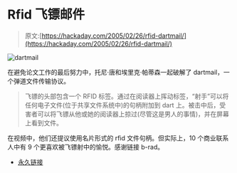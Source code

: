 # Rfid 飞镖邮件

> 原文:[https://hackaday.com/2005/02/26/rfid-dartmail/](https://hackaday.com/2005/02/26/rfid-dartmail/)

![dartmail](../Images/d918750820be64c09a7365d30929b745.png)

在避免论文工作的最后努力中，托尼·唐和埃里克·帕蒂森一起破解了 dartmail，一个弹道文件传输协议。

> 飞镖的头部包含一个 RFID 标签。通过在阅读器上挥动标签，“射手”可以将任何电子文件(位于共享文件系统中)的句柄附加到 dart 上。被击中后，受害者可以将飞镖从他或她的阅读器上掠过(尽管这是男人的事情)，并在屏幕上看到文件。

在视频中，他们还提议使用名片形式的 rfid 文件句柄。但实际上，10 个商业联系人中有 9 个更喜欢被飞镖射中的愉悦。感谢链接 b-rad。

*   [永久链接](http://grouplab.cpsc.ucalgary.ca/phidgets/gallery/dartmail.html)